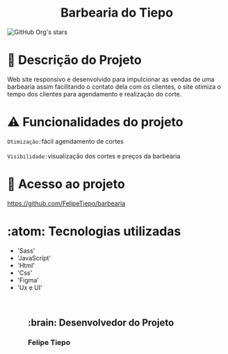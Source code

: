<h1 align= "center">Barbearia do Tiepo</h1>

![GitHub Org's stars](https://img.shields.io/github/stars/camilafernanda?style=social)

# :page_with_curl: Descrição do Projeto

Web site responsivo e desenvolvido para impulcionar as vendas de uma barbearia assim facilitando o contato dela com os clientes, o site otimiza o tempo dos clientes para agendamento e realização do corte.

# :warning: Funcionalidades do projeto <br> 
`Otimização:`fácil agendamento de cortes <br> <br> 
`Visibilidade:`visualização dos cortes e preços da barbearia


# 📁 Acesso ao projeto

https://github.com/FelipeTiepo/barbearia

# :atom: Tecnologias utilizadas

<ul>
    <li>'Sass'</li>
    <li>'JavaScript'</li>
    <li>'Html'</li>
    <li>'Css'</li>
    <li>'Figma'</li>
    <li>'Ux e UI'</li>
 <ul> <br>
<h2> :brain: Desenvolvedor do Projeto</h2>

<h3><strong>Felipe Tiepo</strong></h3>

